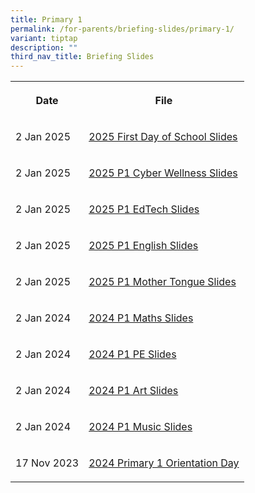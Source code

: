 ```yaml
---
title: Primary 1
permalink: /for-parents/briefing-slides/primary-1/
variant: tiptap
description: ""
third_nav_title: Briefing Slides
---
```

<table style="minWidth: 50px">
<colgroup>
<col>
<col>
</colgroup>
<tbody>
<tr>
<th rowspan="1" colspan="1">
<p>Date</p>
</th>
<th rowspan="1" colspan="1">
<p>File</p>
</th>
</tr>
<tr>
<td rowspan="1" colspan="1">
<p>2 Jan 2025</p>
</td>
<td rowspan="1" colspan="1">
<p><a href="https://for.edu.sg/2025firstdayofschoolp1" rel="noopener nofollow" target="_blank">2025 First Day of School Slides</a>
</p>
</td>
</tr>
<tr>
<td rowspan="1" colspan="1">
<p>2 Jan 2025</p>
</td>
<td rowspan="1" colspan="1">
<p><a href="https://for.edu.sg/2025firstdaycwbriefingp1" rel="noopener nofollow" target="_blank">2025 P1 Cyber Wellness Slides</a>
</p>
</td>
</tr>
<tr>
<td rowspan="1" colspan="1">
<p>2 Jan 2025</p>
</td>
<td rowspan="1" colspan="1">
<p><a href="https://for.edu.sg/2025firstdayedtechp1" rel="noopener nofollow" target="_blank">2025 P1 EdTech Slides</a>
</p>
</td>
</tr>
<tr>
<td rowspan="1" colspan="1">
<p>2 Jan 2025</p>
</td>
<td rowspan="1" colspan="1">
<p><a href="https://for.edu.sg/2025firstdayelbriefingp1" rel="noopener nofollow" target="_blank">2025 P1 English Slides</a>
</p>
</td>
</tr>
<tr>
<td rowspan="1" colspan="1">
<p>2 Jan 2025</p>
</td>
<td rowspan="1" colspan="1">
<p><a href="https://for.edu.sg/2025firstdaymtbriefingp1" rel="noopener nofollow" target="_blank">2025 P1 Mother Tongue Slides</a>
</p>
</td>
</tr>
<tr>
<td rowspan="1" colspan="1">
<p>2 Jan 2024</p>
</td>
<td rowspan="1" colspan="1">
<p><a href="/files/2024 P1 First day of school/2024_P1_Orientation_Math_Briefing_Slides__Hall_Segment_.pdf" rel="noopener noreferrer nofollow" target="_blank">2024 P1 Maths Slides</a>
</p>
</td>
</tr>
<tr>
<td rowspan="1" colspan="1">
<p>2 Jan 2024</p>
</td>
<td rowspan="1" colspan="1">
<p><a href="/files/2024 P1 First day of school/2024_P1_PE_Curriculum_Briefing_Slides.pdf" rel="noopener noreferrer nofollow" target="_blank">2024 P1 PE Slides</a>
</p>
</td>
</tr>
<tr>
<td rowspan="1" colspan="1">
<p>2 Jan 2024</p>
</td>
<td rowspan="1" colspan="1">
<p><a href="/files/2024 P1 First day of school/2024_P1_Slides_for_Art.pdf" rel="noopener noreferrer nofollow" target="_blank">2024 P1 Art Slides</a>
</p>
</td>
</tr>
<tr>
<td rowspan="1" colspan="1">
<p>2 Jan 2024</p>
</td>
<td rowspan="1" colspan="1">
<p><a href="/files/2024 P1 First day of school/2024_P1_Music_Curriculum_Briefing_Slides.pdf" rel="noopener noreferrer nofollow" target="_blank">2024 P1 Music Slides</a>
</p>
</td>
</tr>
<tr>
<td rowspan="1" colspan="1">
<p>17 Nov 2023</p>
</td>
<td rowspan="1" colspan="1">
<p><a href="https://for.edu.sg/2024-p1-orientationday-sharing" rel="noopener noreferrer nofollow" target="_blank">2024 Primary 1 Orientation Day</a>
</p>
</td>
</tr>
</tbody>
</table>
<p></p>